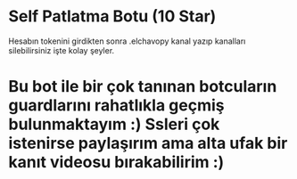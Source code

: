 # Self Patlatma Botu (10 Star)
Hesabın tokenini girdikten sonra .elchavopy kanal yazıp kanalları silebilirsiniz işte kolay şeyler.
# Bu bot ile bir çok tanınan botcuların guardlarını rahatlıkla geçmiş bulunmaktayım :) Ssleri çok istenirse paylaşırım ama alta ufak bir kanıt videosu bırakabilirim :)
